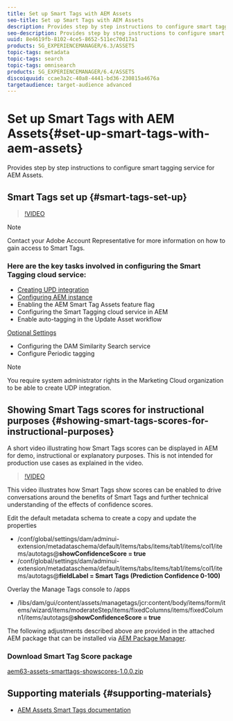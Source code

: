 ```yaml
---
title: Set up Smart Tags with AEM Assets
seo-title: Set up Smart Tags with AEM Assets
description: Provides step by step instructions to configure smart tagging service for AEM Assets.
seo-description: Provides step by step instructions to configure smart tagging service for AEM Assets.
uuid: 8e4619fb-8102-4ce5-8652-511ec70d17a1
products: SG_EXPERIENCEMANAGER/6.3/ASSETS
topic-tags: metadata
topic-tags: search
topic-tags: omnisearch
products: SG_EXPERIENCEMANAGER/6.4/ASSETS
discoiquuid: ccae3a2c-40a8-4441-bd36-230815a4676a
targetaudience: target-audience advanced
---
```


# Set up Smart Tags with AEM Assets{#set-up-smart-tags-with-aem-assets}

Provides step by step instructions to configure smart tagging service for AEM Assets.

## Smart Tags set up {#smart-tags-set-up}

>[!VIDEO](https://video.tv.adobe.com/v/17023/?quality=9)

>[!NOTE]
>
>Contact your Adobe Account Representative for more information on how to gain access to Smart Tags.

### Here are the key tasks involved in configuring the Smart Tagging cloud service:

* [Creating UPD integration](https://helpx.adobe.com/experience-manager/6-3/assets/using/config-smart-tagging.html#CreatingUDPIntegration)
* [Configuring AEM instance](https://helpx.adobe.com/experience-manager/6-3/assets/using/config-smart-tagging.html#ConfigureAssetsSmartTaggingCloudService)
* Enabling the AEM Smart Tag Assets feature flag
* Configuring the Smart Tagging cloud service in AEM
* Enable auto-tagging in the Update Asset workflow

[Optional Settings](https://helpx.adobe.com/experience-manager/6-3/assets/using/config-smart-tagging.html#OptionalSettings)

* Configuring the DAM Similarity Search service
* Configure Periodic tagging

>[!NOTE]
>
>You require system administrator rights in the Marketing Cloud organization to be able to create UDP integration.

## Showing Smart Tags scores for instructional purposes {#showing-smart-tags-scores-for-instructional-purposes}

A short video illustrating how Smart Tags scores can be displayed in AEM for demo, instructional or explanatory purposes. This is not intended for production use cases as explained in the video.

>[!VIDEO](https://video.tv.adobe.com/v/17768/?quality=9)

This video illustrates how Smart Tags show scores can be enabled to drive conversations around the benefits of Smart Tags and further technical understanding of the effects of confidence scores.

Edit the default metadata schema to create a copy and update the properties

* /conf/global/settings/dam/adminui-extension/metadataschema/default/items/tabs/items/tab1/items/col1/items/autotags@**showConfidenceScore = true**
* /conf/global/settings/dam/adminui-extension/metadataschema/default/items/tabs/items/tab1/items/col1/items/autotags@**fieldLabel = Smart Tags (Prediction Confidence 0-100)**

Overlay the Manage Tags console to /apps

* /libs/dam/gui/content/assets/managetags/jcr:content/body/items/form/items/wizard/items/moderateStep/items/fixedColumns/items/fixedColumn1/items/autotags@**showConfidenceScore = true**

The following adjustments described above are provided in the attached AEM package that can be installed via [AEM Package Manager](http://localhost:4502/crx/packmgr/index.jsp).

### Download Smart Tag Score package

[aem63-assets-smarttags-showscores-1.0.0.zip](assets/aem63-assets-smarttags-showscores-1.0.0.zip)

## Supporting materials {#supporting-materials}

* [AEM Assets Smart Tags documentation](https://helpx.adobe.com/experience-manager/6-3/assets/using/touch-ui-smart-tags.html)

